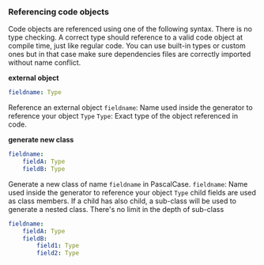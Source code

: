 ### Referencing code objects

Code objects are referenced using one of the following syntax. There is no type checking. A correct type should reference to a valid code object at compile time, just like regular code. You can use built-in types or custom ones but in that case make sure dependencies files are correctly imported without name conflict.

**external object**
```yaml
fieldname: Type
```
Reference an external object
`fieldname`: Name used inside the generator to reference your object `Type`
`Type`: Exact type of the object referenced in code.

**generate new class**
```yaml
fieldname:
    fieldA: Type
    fieldB: Type
```
Generate a new class of name `fieldname` in PascalCase.
`fieldname`: Name used inside the generator to reference your object `Type`
child fields are used as class members.
If a child has also child, a sub-class will be used to generate a nested class.
There's no limit in the depth of sub-class

```yaml
fieldname:
    fieldA: Type
    fieldB:
        field1: Type
        field2: Type
```